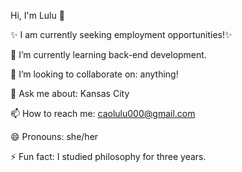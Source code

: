 Hi, I'm Lulu 👋 

✨ I am currently seeking employment opportunities!✨

🌱 I’m currently learning back-end development.

👯 I’m looking to collaborate on: anything!

💬 Ask me about: Kansas City

📫 How to reach me: [caolulu000@gmail.com](caolulu000@gmail.com)

😄 Pronouns: she/her

⚡ Fun fact: I studied philosophy for three years.
